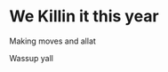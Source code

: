 <!DOCTYPE html>
<html>
<head>
<title> EMoney Worldwide </title>
<meta name="text:Font Size" content"12px"/>
<meta name="text:Title Size" content"20px"/>
<meta name="color:Text" content="008000"/>
</head>
<h1> We Killin it this year </h1>
<p> Making moves and allat </p>
<body>
  Wassup yall 
</body>
  



</html>



